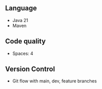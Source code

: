## Language
- Java 21
- Maven
  
## Code quality
- Spaces: 4

## Version Control
- Git flow with main, dev, feature branches